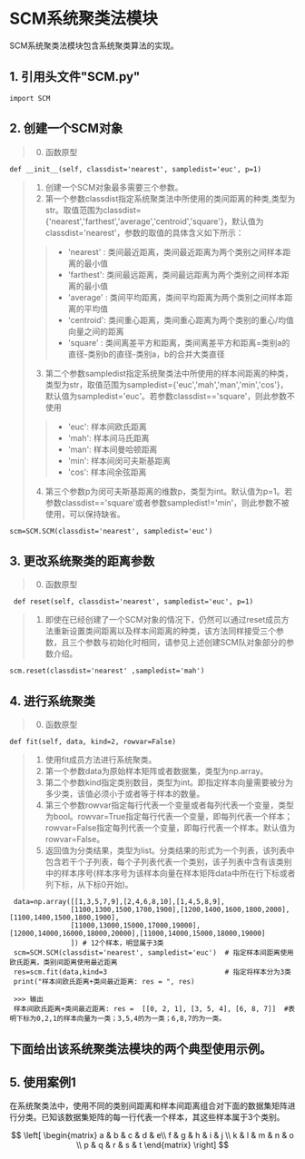 # SCM系统聚类法模块  
 
 SCM系统聚类法模块包含系统聚类算法的实现。
 

 ## 1. 引用头文件"SCM.py"      
    import SCM
    
 ## 2. 创建一个SCM对象
 > 0. 函数原型
 
    def __init__(self, classdist='nearest', sampledist='euc', p=1)
    
 > 1. 创建一个SCM对象最多需要三个参数。
 > 2. 第一个参数classdist指定系统聚类法中所使用的类间距离的种类,类型为str。取值范围为classdist={'nearest','farthest','average','centroid','square'}，默认值为classdist='nearest'，参数的取值的具体含义如下所示：
 >>  + 'nearest' : 类间最近距离，类间最近距离为两个类别之间样本距离的最小值
 >>  + 'farthest': 类间最远距离，类间最远距离为两个类别之间样本距离的最小值
 >>  + 'average' : 类间平均距离，类间平均距离为两个类别之间样本距离的平均值
 >>  + 'centroid': 类间重心距离，类间重心距离为两个类别的重心/均值向量之间的距离
 >>  + 'square'  : 类间离差平方和距离，类间离差平方和距离=类别a的直径-类别b的直径-类别a，b的合并大类直径
 > 3. 第二个参数sampledist指定系统聚类法中所使用的样本间距离的种类，类型为str，取值范围为sampledist={'euc','mah','man','min','cos'}，默认值为sampledist='euc'。若参数classdist=='square'，则此参数不使用
 >>  + 'euc': 样本间欧氏距离
 >>  + 'mah': 样本间马氏距离
 >>  + 'man': 样本间曼哈顿距离
 >>  + 'min': 样本间闵可夫斯基距离
 >>  + 'cos': 样本间余弦距离
 > 4. 第三个参数p为闵可夫斯基距离的维数p，类型为int。默认值为p=1。若参数classdist=='square'或者参数sampledist!='min'，则此参数不被使用，可以保持缺省。
  
    scm=SCM.SCM(classdist='nearest', sampledist='euc')
    
 ## 3. 更改系统聚类的距离参数
 > 0. 函数原型
 
     def reset(self, classdist='nearest', sampledist='euc', p=1)
     
 > 1. 即使在已经创建了一个SCM对象的情况下，仍然可以通过reset成员方法重新设置类间距离以及样本间距离的种类，该方法同样接受三个参数，且三个参数与初始化时相同，请参见上述创建SCM队对象部分的参数介绍。
 
    scm.reset(classdist='nearest' ,sampledist='mah')
 
 ## 4. 进行系统聚类
 > 0. 函数原型
 
    def fit(self, data, kind=2, rowvar=False)
    
 > 1. 使用fit成员方法进行系统聚类。
 > 2. 第一个参数data为原始样本矩阵或者数据集，类型为np.array。
 > 3. 第二个参数kind指定类别数目，类型为int。即指定样本向量需要被分为多少类，该值必须小于或者等于样本的数量。
 > 4. 第三个参数rowvar指定每行代表一个变量或者每列代表一个变量，类型为bool。rowvar=True指定每行代表一个变量，即每列代表一个样本；rowvar=False指定每列代表一个变量，即每行代表一个样本。默认值为rowvar=False。
 > 5. 返回值为分类结果，类型为list。分类结果的形式为一个列表，该列表中包含若干个子列表，每个子列表代表一个类别，该子列表中含有该类别中的样本序号(样本序号为该样本向量在样本矩阵data中所在行下标或者列下标，从下标0开始)。
 
     data=np.array([[1,3,5,7,9],[2,4,6,8,10],[1,4,5,8,9],
                   [1100,1300,1500,1700,1900],[1200,1400,1600,1800,2000],[1100,1400,1500,1800,1900],
                   [11000,13000,15000,17000,19000],[12000,14000,16000,18000,20000],[11000,14000,15000,18000,19000]
                   ]) # 12个样本，明显属于3类
     scm=SCM.SCM(classdist='nearest', sampledist='euc')  # 指定样本间距离使用欧氏距离，类别间距离使用最近距离
     res=scm.fit(data,kind=3                             # 指定将样本分为3类
     print("样本间欧氏距离+类间最近距离: res = ", res)
     
     >>> 输出
     样本间欧氏距离+类间最近距离: res =  [[0, 2, 1], [3, 5, 4], [6, 8, 7]]  #表明下标为0,2,1的样本向量为一类；3,5,4的为一类；6,8,7的为一类。
     
 ## 下面给出该系统聚类法模块的两个典型使用示例。
 ## 5. 使用案例1
 
 在系统聚类法中，使用不同的类别间距离和样本间距离组合对下面的数据集矩阵进行分类。已知该数据集矩阵的每一行代表一个样本，其这些样本属于3个类别。
 
 $$
\left[
 \begin{matrix}
   a & b & c & d & e\\
   f & g & h & i & j \\
   k & l & m & n & o \\
   p & q & r & s & t
  \end{matrix} 
\right]
$$

 
  
